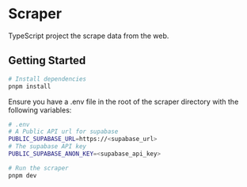 # Scraper

TypeScript project the scrape data from the web.

## Getting Started

```bash
# Install dependencies
pnpm install
```

Ensure you have a .env file in the root of the scraper directory with the following variables:

```bash
# .env
# A Public API url for supabase
PUBLIC_SUPABASE_URL=https://<supabase_url>
# The supabase API key
PUBLIC_SUPABASE_ANON_KEY=<supabase_api_key>
```

```bash
# Run the scraper
pnpm dev
```
